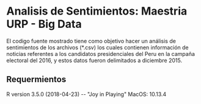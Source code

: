 # Analisis de Sentimientos: Maestria URP - Big Data
El codigo fuente mostrado tiene como objetivo hacer un 
análisis de sentimientos de los archivos (*.csv) los cuales contienen información 
de noticias referentes a los candidatos presidenciales del Peru en la campaña electoral
del 2016, y estos datos fueron delimitados a diciembre 2015.
## Requermientos
R version 3.5.0 (2018-04-23) -- "Joy in Playing"
MacOS: 10.13.4
